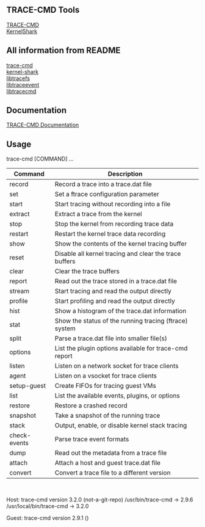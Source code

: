 ## TRACE-CMD Tools
<a href="https://www.trace-cmd.org/" target="_blank">TRACE-CMD</a>  
<a href="https://kernelshark.org/" target="_blank">KernelShark</a>  

## All information from README
<a href="../trace-cmd-v3.2/README.md" target="_blank">trace-cmd</a>  
<a href="../kernel-shark/README.md" target="_blank">kernel-shark</a>  
<a href="../libtracefs-1.8.0/README.md" target="_blank">libtracefs</a>  
<a href="../libtraceevent-1.8.2/README.md" target="_blank">libtraceevent</a>  
<a href="../trace-cmd-libtracecmd-1.5.1/README.md" target="_blank">libtracecmd</a>  

## Documentation
<a href="https://trace-cmd.org/Documentation/trace-cmd/" target="_blank">TRACE-CMD Documentation</a>  

## Usage
trace-cmd [COMMAND] ...

| Command         | Description                                            |
|-----------------|--------------------------------------------------------|
| record          | Record a trace into a trace.dat file                    |
| set             | Set a ftrace configuration parameter                   |
| start           | Start tracing without recording into a file            |
| extract         | Extract a trace from the kernel                         |
| stop            | Stop the kernel from recording trace data               |
| restart         | Restart the kernel trace data recording                |
| show            | Show the contents of the kernel tracing buffer         |
| reset           | Disable all kernel tracing and clear the trace buffers  |
| clear           | Clear the trace buffers                                 |
| report          | Read out the trace stored in a trace.dat file           |
| stream          | Start tracing and read the output directly             |
| profile         | Start profiling and read the output directly           |
| hist            | Show a histogram of the trace.dat information           |
| stat            | Show the status of the running tracing (ftrace) system |
| split           | Parse a trace.dat file into smaller file(s)            |
| options         | List the plugin options available for trace-cmd report |
| listen          | Listen on a network socket for trace clients            |
| agent           | Listen on a vsocket for trace clients                   |
| setup-guest     | Create FIFOs for tracing guest VMs                      |
| list            | List the available events, plugins, or options          |
| restore         | Restore a crashed record                                |
| snapshot        | Take a snapshot of the running trace                    |
| stack           | Output, enable, or disable kernel stack tracing        |
| check-events    | Parse trace event formats                               |
| dump            | Read out the metadata from a trace file                  |
| attach          | Attach a host and guest trace.dat file                  |
| convert         | Convert a trace file to a different version             |

<br>

Host: trace-cmd version 3.2.0 (not-a-git-repo)
/usr/bin/trace-cmd -> 2.9.6
/usr/local/bin/trace-cmd -> 3.2.0


Guest: trace-cmd version 2.9.1 ()

